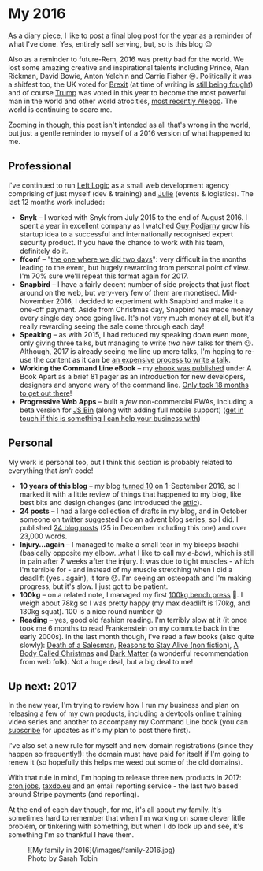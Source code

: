 # My 2016

As a diary piece, I like to post a final blog post for the year as a reminder of what I've done. Yes, entirely self serving, but, so is this blog 😉

<!--more-->

Also as a reminder to future-Rem, 2016 was pretty bad for the world. We lost some amazing creative and inspirational talents including Prince, Alan Rickman, David Bowie, Anton Yelchin and Carrie Fisher 😢. Politically it was a shitfest too, the UK voted for [Brexit](https://en.m.wikipedia.org/wiki/Brexit) (at time of writing is [still being fought](http://www.bbc.co.uk/news/uk-politics-37864983)) and of course [Trump](https://en.m.wikipedia.org/wiki/Donald_Trump) was voted in this year to become the most powerful man in the world and other world atrocities, [most recently Aleppo](http://www.bbc.co.uk/news/world-middle-east-38132163). The world is continuing to scare me.

Zooming in though, this post isn't intended as all that's wrong in the world, but just a gentle reminder to myself of a 2016 version of what happened to me.

## Professional

I've continued to run [Left Logic](https://leftlogic.com) as a small web development agency comprising of just myself (dev & training) and [Julie](https://twitter.com/julieanne) (events & logistics). The last 12 months work included:

* **Snyk** – I worked with Snyk from July 2015 to the end of August 2016. I spent a year in excellent company as I watched [Guy Podjarny](https://twitter.com/guypo) grow his startup idea to a successful and internationally recognised expert security product. If you have the chance to work with his team, definitely do it.
* **ffconf** – "[the one where we did two days](https://remysharp.com/2016/11/25/the-one-where-we-did-two-days)": very difficult in the months leading to the event, but hugely rewarding from personal point of view. I'm 70% sure we'll repeat this format again for 2017.
* **Snapbird** – I have a fairly decent number of side projects that just float around on the web, but very-very few of them are monetised. Mid-November 2016, I decided to experiment with Snapbird and make it a one-off payment. Aside from Christmas day, Snapbird has made money every single day once going live. It's not very much money at all, but it's really rewarding seeing the sale come through each day!
* **Speaking** – as with 2015, I had reduced my speaking down even more, only giving three talks, but managing to write *two* new talks for them 😕. Although, 2017 is already seeing me line up more talks, I'm hoping to re-use the content as it can be [an expensive process to write a talk](https://remysharp.com/2016/12/12/cost-of-a-slide-deck).
* **Working the Command Line eBook** – my [ebook was published](https://abookapart.com/products/working-the-command-line) under A Book Apart as a brief 81 pager as an introduction for new developers, designers and anyone wary of the command line. [Only took 18 months to get out there](https://remysharp.com/2016/12/09/working-the-command-line)!
* **Progressive Web Apps** – built a _few_ non-commercial PWAs, including a beta version for [JS Bin](https://jsbin.com) (along with adding full mobile support) ([get in touch if this is something I can help your business with](https://remysharp.com/work))

## Personal

My work is personal too, but I think this section is probably related to everything that *isn't* code!

* **10 years of this blog** – my blog [turned 10](https://remysharp.com/2016/09/01/my-decade-of-blogging) on 1-September 2016, so I marked it with a little review of things that happened to my blog, like best bits and design changes (and introduced the [attic](https://remysharp.com/attic)).
* **24 posts** – I had a large collection of drafts in my blog, and in October someone on twitter suggested I do an advent blog series, so I did. I published [24 blog posts](https://remysharp.com/2016#december) (25 in December including this one) and over 23,000 words.
* **Injury…again** – I managed to make a small tear in my biceps brachii (basically opposite my elbow…what I like to call my _e-bow_), which is still in pain after 7 weeks after the injury. It was due to tight muscles - which I'm terrible for - and instead of my muscle stretching when I did a deadlift (yes…again), it tore 😞. I'm seeing an osteopath and I'm making progress, but it's slow. I just got to be patient.
* **100kg** – on a related note, I managed my first [100kg bench press](https://www.instagram.com/p/BAy5Gs3qauB/) 💪. I weigh about 78kg so I was pretty happy (my max deadlift is 170kg, and 130kg squat). 100 is a nice round number 😄
* **Reading** – yes, good old fashion reading. I'm terribly slow at it (it once took me 6 months to read Frankenstein on my commute back in the early 2000s). In the last month though, I've read a few books (also quite slowly): [Death of a Salesman](https://www.amazon.co.uk/Death-Salesman-Certain-Conversations-Classics/dp/0141182741), [Reasons to Stay Alive (non fiction)](https://www.amazon.co.uk/d/Books/Reasons-Stay-Alive-Matt-Haig/1782115080), [A Body Called Christmas](https://www.amazon.co.uk/Boy-Called-Christmas-Matt-Haig/dp/1782118268) and [Dark Matter](https://www.amazon.co.uk/Dark-Matter-Blake-Crouch/dp/1447297563) (a wonderful recommendation from web folk). Not a huge deal, but a big deal to me!

## Up next: 2017

In the new year, I'm trying to review how I run my business and plan on releasing a few of my own products, including a devtools online training video series and another to accompany my Command Line book (you can [subscribe](https://remysharp.com/subscribe) for updates as it's my plan to post there first).

I've also set a new rule for myself and new domain registrations (since they happen so frequently!): the domain must have paid for itself if I'm going to renew it (so hopefully this helps me weed out some of the old domains).

With that rule in mind, I'm hoping to release three new products in 2017: [cron.jobs](https://cron.jobs), [taxdo.eu](https://taxdo.eu) and an email reporting service - the last two based around Stripe payments (and reporting).

At the end of each day though, for me, it's all about my family. It's sometimes hard to remember that when I'm working on some clever little problem, or tinkering with something, but when I do look up and see, it's something I'm so thankful I have them.

<figure>
![My family in 2016](/images/family-2016.jpg)
<figcaption>Photo by Sarah Tobin</figcaption>
</figure>
